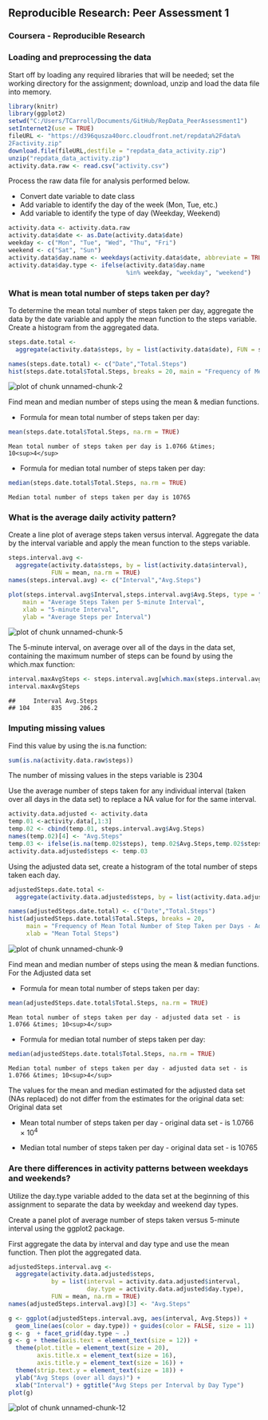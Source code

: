 ## Reproducible Research: Peer Assessment 1
### Coursera - Reproducible Research 

### Loading and preprocessing the data
Start off by loading any required libraries that will be needed; set the working directory for the assignment; download, unzip and load the data file into memory.


```r
library(knitr)
library(ggplot2)
setwd("C:/Users/TCarroll/Documents/GitHub/RepData_PeerAssessment1")
setInternet2(use = TRUE)
fileURL <- "https://d396qusza40orc.cloudfront.net/repdata%2Fdata%
2Factivity.zip"
download.file(fileURL,destfile = "repdata_data_activity.zip")
unzip("repdata_data_activity.zip")
activity.data.raw <- read.csv("activity.csv")
```

Process the raw data file for analysis performed below.  

- Convert date variable to date class  
- Add variable to identify the day of the week (Mon, Tue, etc.)  
- Add variable to identify the type of day (Weekday, Weekend)   


```r
activity.data <- activity.data.raw
activity.data$date <- as.Date(activity.data$date)
weekday <- c("Mon", "Tue", "Wed", "Thu", "Fri")
weekend <- c("Sat", "Sun")
activity.data$day.name <- weekdays(activity.data$date, abbreviate = TRUE)
activity.data$day.type <- ifelse(activity.data$day.name
                                 %in% weekday, "weekday", "weekend")
```

### What is mean total number of steps taken per day?

To determine the mean total number of steps taken per day, aggregate the data by the date variable and apply the mean function to the steps variable. Create a histogram from the aggregated data.


```r
steps.date.total <-
  aggregate(activity.data$steps, by = list(activity.data$date), FUN = sum)

names(steps.date.total) <- c("Date","Total.Steps")
hist(steps.date.total$Total.Steps, breaks = 20, main = "Frequency of Mean Total Number of Step Taken per Days", xlab = "Mean Total Steps")
```

![plot of chunk unnamed-chunk-2](figure/unnamed-chunk-2.png) 

Find mean and median number of steps using the mean & median functions.  

- Formula for mean total number of steps taken per day:  

```r
mean(steps.date.total$Total.Steps, na.rm = TRUE) 
```

    Mean total number of steps taken per day is 1.0766 &times; 10<sup>4</sup>

- Formula for median total number of steps taken per day:

```r
median(steps.date.total$Total.Steps, na.rm = TRUE)
```

    Median total number of steps taken per day is 10765


### What is the average daily activity pattern?

Create a line plot of average steps taken versus interval. Aggregate the data by the interval variable and apply the mean function to the steps variable.


```r
steps.interval.avg <-
  aggregate(activity.data$steps, by = list(activity.data$interval),
            FUN = mean, na.rm = TRUE)
names(steps.interval.avg) <- c("Interval","Avg.Steps")

plot(steps.interval.avg$Interval,steps.interval.avg$Avg.Steps, type = "l",
    main = "Average Steps Taken per 5-minute Interval",
    xlab = "5-minute Interval",
    ylab = "Average Steps per Interval")
```

![plot of chunk unnamed-chunk-5](figure/unnamed-chunk-5.png) 

The 5-minute interval, on average over all of the days in the data set, containing the maximum number of steps can be found by using the which.max function:


```r
interval.maxAvgSteps <- steps.interval.avg[which.max(steps.interval.avg$Avg.Steps),]
interval.maxAvgSteps
```

```
##     Interval Avg.Steps
## 104      835     206.2
```

### Imputing missing values

Find this value by using the is.na function:  

```r
sum(is.na(activity.data.raw$steps))
```

The number of missing values in the steps variable is 2304

Use the average number of steps taken for any individual interval (taken over all days in the data set) to replace a NA value for for the same interval.


```r
activity.data.adjusted <- activity.data
temp.01 <-activity.data[,1:3]
temp.02 <- cbind(temp.01, steps.interval.avg$Avg.Steps)
names(temp.02)[4] <- "Avg.Steps"
temp.03 <- ifelse(is.na(temp.02$steps), temp.02$Avg.Steps,temp.02$steps)
activity.data.adjusted$steps <- temp.03
```

Using the adjusted data set, create a histogram of the total number of steps taken each day.


```r
adjustedSteps.date.total <-
  aggregate(activity.data.adjusted$steps, by = list(activity.data.adjusted$date), FUN = sum)

names(adjustedSteps.date.total) <- c("Date","Total.Steps")
hist(adjustedSteps.date.total$Total.Steps, breaks = 20,
     main = "Frequency of Mean Total Number of Step Taken per Days - Adjusted Dataset",
     xlab = "Mean Total Steps")
```

![plot of chunk unnamed-chunk-9](figure/unnamed-chunk-9.png) 

Find mean and median number of steps using the mean & median functions.  
For the Adjusted data set  

- Formula for mean total number of steps taken per day:  

```r
mean(adjustedSteps.date.total$Total.Steps, na.rm = TRUE)
```

    Mean total number of steps taken per day - adjusted data set - is 1.0766 &times; 10<sup>4</sup>

- Formula for median total number of steps taken per day:

```r
median(adjustedSteps.date.total$Total.Steps, na.rm = TRUE)
```

    Median total number of steps taken per day - adjusted data set - is 1.0766 &times; 10<sup>4</sup>

The values for the mean and median estimated for the adjusted data set (NAs replaced) do not differ from the estimates for the original data set:  
Original data set  

- Mean total number of steps taken per day - original data set - is 1.0766 &times; 10<sup>4</sup>

- Median total number of steps taken per day - original data set - is 10765


### Are there differences in activity patterns between weekdays and weekends?
Utilize the day.type variable added to the data set at the beginning of this assignment to separate the data by weekday and weekend day types.

Create a panel plot of average number of steps taken versus 5-minute interval using the ggplot2 package.

First aggregate the data by interval and day type and use the mean function. Then plot the aggregated data.


```r
adjustedSteps.interval.avg <-
  aggregate(activity.data.adjusted$steps,
            by = list(interval = activity.data.adjusted$interval,
                      day.type = activity.data.adjusted$day.type),
            FUN = mean, na.rm = TRUE)
names(adjustedSteps.interval.avg)[3] <- "Avg.Steps"

g <- ggplot(adjustedSteps.interval.avg, aes(interval, Avg.Steps)) +
  geom_line(aes(color = day.type)) + guides(color = FALSE, size = 11)
g <- g  + facet_grid(day.type ~ .)
g <- g + theme(axis.text = element_text(size = 12)) +
  theme(plot.title = element_text(size = 20),
        axis.title.x = element_text(size = 16),
        axis.title.y = element_text(size = 16)) +
  theme(strip.text.y = element_text(size = 18)) +
  ylab("Avg Steps (over all days)") +
  xlab("Interval") + ggtitle("Avg Steps per Interval by Day Type")
plot(g)
```

![plot of chunk unnamed-chunk-12](figure/unnamed-chunk-12.png) 



